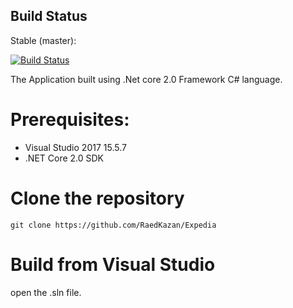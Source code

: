 ## Build Status
Stable (master):

[![Build Status](https://travis-ci.org/RaedKazan/Expedia.svg?branch=master)](https://travis-ci.org/RaedKazan/Expedia)


The Application built using .Net core 2.0 Framework C# language.

# Prerequisites:
- Visual Studio 2017 15.5.7
- .NET Core 2.0 SDK

# Clone the repository
```
git clone https://github.com/RaedKazan/Expedia 
```

# Build from Visual Studio
 open the .sln file. 


